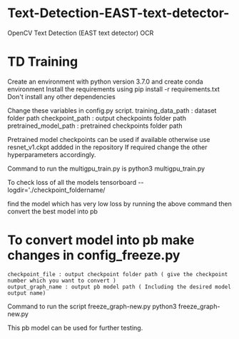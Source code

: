 # Text-Detection-EAST-text-detector-
OpenCV Text Detection (EAST text detector) OCR


# TD Training

Create an environment with python version 3.7.0 and create conda environment 
Install the requirements using pip install -r requirements.txt
Don't install any other dependencies

Change these variables in config.py script.
     training_data_path : dataset folder path
     checkpoint_path : output checkpoints folder path
     pretrained_model_path  : pretrained checkpoints folder path
     
Pretrained model checkpoints can be used if available otherwise use resnet_v1.ckpt addded in the repository
If required change the other hyperparameters accordingly.
      
Command to run the multigpu_train.py is
       python3 multigpu_train.py
       
To check loss of all the models
tensorboard --logdir='./checkpoint_foldername/

find the model which has very low loss by running the above command 
then convert the best model into pb 

# To convert model into pb make changes in config_freeze.py 
     
    checkpoint_file : output checkpoint folder path ( give the checkpoint number which you want to convert )
    output_graph_name : output pb model path ( Including the desired model output name) 
     
Command to run the script freeze_graph-new.py 
       python3 freeze_graph-new.py
       
This pb model can be used for further testing.

